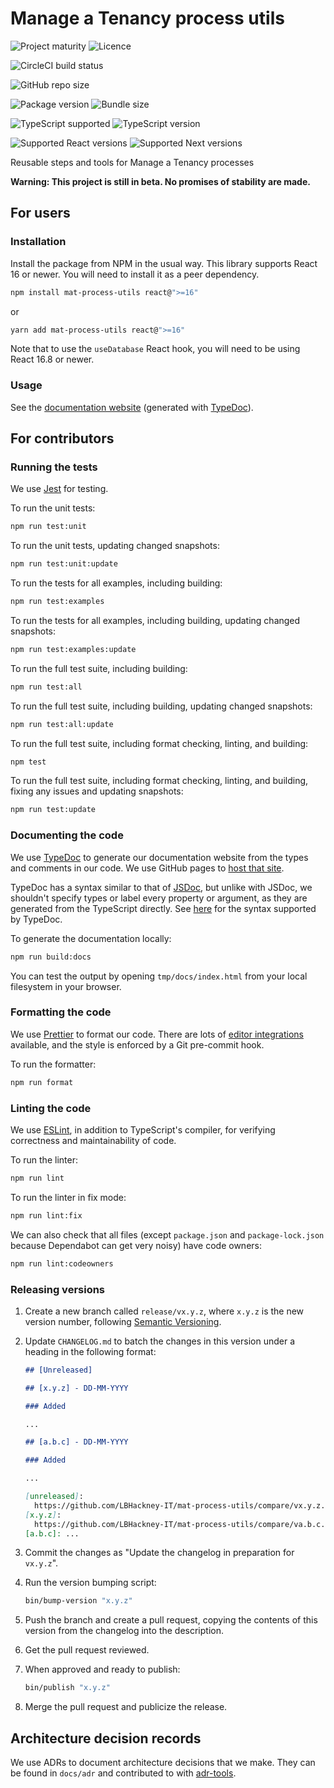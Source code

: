 # Manage a Tenancy process utils

![Project maturity](https://img.shields.io/badge/project_maturity-beta-blue?style=for-the-badge)
![Licence](https://img.shields.io/github/license/LBHackney-IT/mat-process-utils?label=licence&style=for-the-badge)

![CircleCI build status](https://img.shields.io/circleci/build/github/LBHackney-IT/mat-process-utils?style=for-the-badge)

![GitHub repo size](https://img.shields.io/github/repo-size/LBHackney-IT/mat-process-utils?style=for-the-badge)

![Package version](https://img.shields.io/npm/v/@hackney/mat-process-utils?style=for-the-badge)
![Bundle size](https://img.shields.io/bundlephobia/min/@hackney/mat-process-utils?style=for-the-badge)

![TypeScript supported](https://img.shields.io/npm/types/@hackney/mat-process-utils?style=for-the-badge)
![TypeScript version](https://img.shields.io/npm/dependency-version/@hackney/mat-process-utils/dev/typescript?style=for-the-badge)

![Supported React versions](https://img.shields.io/npm/dependency-version/@hackney/mat-process-utils/peer/react?style=for-the-badge)
![Supported Next versions](https://img.shields.io/npm/dependency-version/@hackney/mat-process-utils/peer/next?style=for-the-badge)

Reusable steps and tools for Manage a Tenancy processes

**Warning: This project is still in beta. No promises of stability are made.**

## For users

### Installation

Install the package from NPM in the usual way. This library supports React 16 or
newer. You will need to install it as a peer dependency.

```sh
npm install mat-process-utils react@">=16"
```

or

```sh
yarn add mat-process-utils react@">=16"
```

Note that to use the `useDatabase` React hook, you will need to be using React
16.8 or newer.

### Usage

See the
[documentation website](https://lbhackney-it.github.io/mat-process-utils/docs/)
(generated with [TypeDoc](https://typedoc.org/)).

## For contributors

### Running the tests

We use [Jest](https://jestjs.io/) for testing.

To run the unit tests:

```bash
npm run test:unit
```

To run the unit tests, updating changed snapshots:

```bash
npm run test:unit:update
```

To run the tests for all examples, including building:

```bash
npm run test:examples
```

To run the tests for all examples, including building, updating changed
snapshots:

```bash
npm run test:examples:update
```

To run the full test suite, including building:

```bash
npm run test:all
```

To run the full test suite, including building, updating changed snapshots:

```bash
npm run test:all:update
```

To run the full test suite, including format checking, linting, and building:

```bash
npm test
```

To run the full test suite, including format checking, linting, and building,
fixing any issues and updating snapshots:

```bash
npm run test:update
```

### Documenting the code

We use [TypeDoc](https://typedoc.org/) to generate our documentation website
from the types and comments in our code. We use GitHub pages to
[host that site](https://lbhackney-it.github.io/mat-process-utils/docs/).

TypeDoc has a syntax similar to that of [JSDoc](https://jsdoc.app/), but unlike
with JSDoc, we shouldn't specify types or label every property or argument, as
they are generated from the TypeScript directly. See
[here](https://typedoc.org/guides/doccomments/) for the syntax supported by
TypeDoc.

To generate the documentation locally:

```sh
npm run build:docs
```

You can test the output by opening `tmp/docs/index.html` from your local
filesystem in your browser.

### Formatting the code

We use [Prettier](https://prettier.io/) to format our code. There are lots of
[editor integrations](https://prettier.io/docs/en/editors.html) available, and
the style is enforced by a Git pre-commit hook.

To run the formatter:

```bash
npm run format
```

### Linting the code

We use [ESLint](https://eslint.org/), in addition to TypeScript's compiler, for
verifying correctness and maintainability of code.

To run the linter:

```bash
npm run lint
```

To run the linter in fix mode:

```bash
npm run lint:fix
```

We can also check that all files (except `package.json` and `package-lock.json`
because Dependabot can get very noisy) have code owners:

```sh
npm run lint:codeowners
```

### Releasing versions

1. Create a new branch called `release/vx.y.z`, where `x.y.z` is the new version
   number, following [Semantic Versioning](https://semver.org/spec/v2.0.0.html).

1. Update `CHANGELOG.md` to batch the changes in this version under a heading in
   the following format:

   ```md
   ## [Unreleased]

   ## [x.y.z] - DD-MM-YYYY

   ### Added

   ...

   ## [a.b.c] - DD-MM-YYYY

   ### Added

   ...

   [unreleased]:
     https://github.com/LBHackney-IT/mat-process-utils/compare/vx.y.z...HEAD
   [x.y.z]:
     https://github.com/LBHackney-IT/mat-process-utils/compare/va.b.c...vx.y.z
   [a.b.c]: ...
   ```

1. Commit the changes as "Update the changelog in preparation for `vx.y.z`".

1. Run the version bumping script:

   ```sh
   bin/bump-version "x.y.z"
   ```

1. Push the branch and create a pull request, copying the contents of this
   version from the changelog into the description.

1. Get the pull request reviewed.

1. When approved and ready to publish:

   ```sh
   bin/publish "x.y.z"
   ```

1. Merge the pull request and publicize the release.

## Architecture decision records

We use ADRs to document architecture decisions that we make. They can be found
in `docs/adr` and contributed to with
[adr-tools](https://github.com/npryce/adr-tools).
